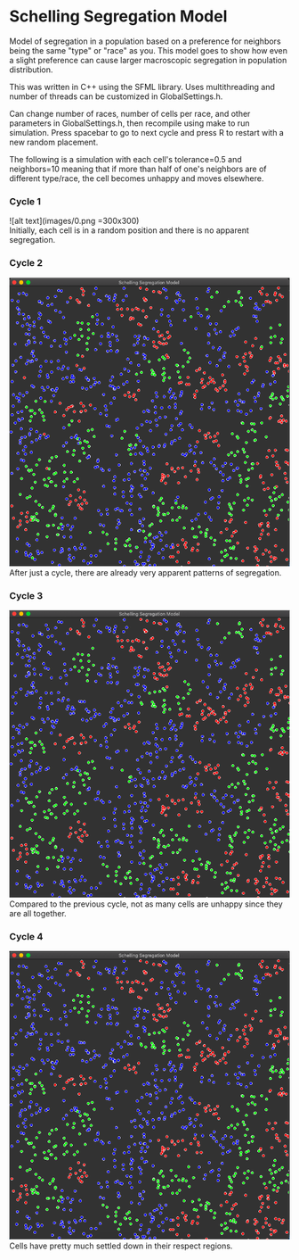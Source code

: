 # Schelling Segregation Model
Model of segregation in a population based on a preference for neighbors being the same "type" or "race" as you. This model goes to show how even a slight preference can cause larger macroscopic segregation in population distribution.

This was written in C++ using the SFML library. Uses multithreading and number of threads can be customized in GlobalSettings.h.

Can change number of races, number of cells per race, and other parameters in GlobalSettings.h, then recompile using make to run simulation. Press spacebar to go to next cycle and press R to restart with a new random placement.

The following is a simulation with each cell's tolerance=0.5 and neighbors=10 meaning that if more than half of one's neighbors are of different type/race, the cell becomes unhappy and moves elsewhere.

### Cycle 1
![alt text](images/0.png =300x300)
\
Initially, each cell is in a random position and there is no apparent segregation.

### Cycle 2
![alt text](images/1.png)
\
After just a cycle, there are already very apparent patterns of segregation.

### Cycle 3
![alt text](images/2.png)
\
Compared to the previous cycle, not as many cells are unhappy since they are all together.

### Cycle 4
![alt text](images/3.png)
\
Cells have pretty much settled down in their respect regions.
